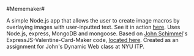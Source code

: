 #Mememaker#

A simple Node.js app that allows the user to create image macros by overlaying images with user-inputted text. See it in action [here](http://mememaker.herokuapp.com/). Uses Node.js, express, MongoDB and mongoose. Based on [John Schimmel](https://github.com/johnschimmel)'s ExpressJS-Valentine-Card-Maker code, [located here](https://github.com/johnschimmel/ExpressJs-Valentine-Card-Maker). Created as an assignment for John's Dynamic Web class at NYU ITP.
